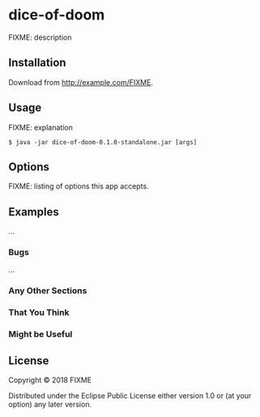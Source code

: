 # dice-of-doom

FIXME: description

## Installation

Download from http://example.com/FIXME.

## Usage

FIXME: explanation

    $ java -jar dice-of-doom-0.1.0-standalone.jar [args]

## Options

FIXME: listing of options this app accepts.

## Examples

...

### Bugs

...

### Any Other Sections
### That You Think
### Might be Useful

## License

Copyright © 2018 FIXME

Distributed under the Eclipse Public License either version 1.0 or (at
your option) any later version.
